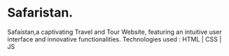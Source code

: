 # Safaristan.
Safaistan,a captivating Travel and Tour Website, featuring an intuitive user interface and innovative functionalities.
Technologies used : HTML | CSS | JS 
